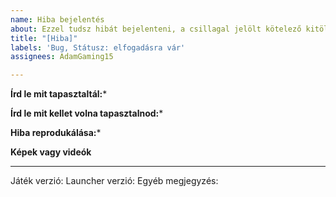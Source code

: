```yaml
---
name: Hiba bejelentés
about: Ezzel tudsz hibát bejelenteni, a csillagal jelölt kötelező kitölteni!
title: "[Hiba]"
labels: 'Bug, Státusz: elfogadásra vár'
assignees: AdamGaming15

---
```


**Írd le mit tapasztaltál:***

**Írd le mit kellet volna tapasztalnod:***

**Hiba reprodukálása:***

**Képek vagy videók**

---
Játék verzió:
Launcher verzió:
Egyéb megjegyzés:
